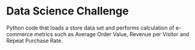 # Data Science Challenge
Python code that loads a store data set and performs calculation of e-commerce metrics such as Average Order Value, Revenue per Visitor and Repeat Purchase Rate.
